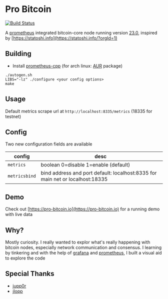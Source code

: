 # Pro Bitcoin

[![Build Status](https://api.cirrus-ci.com/github/pro-bitcoin/pro-bitcoin.svg)](https://cirrus-ci.com/github/pro-bitcoin/pro-bitcoin)

A [prometheus](https://prometheus.io/docs/introduction/overview/) integrated bitcoin-core node running version [23.0](https://github.com/bitcoin/bitcoin/tree/v23.0), inspired by [https://statoshi.info](https://statoshi.info/?orgId=1)

## Building

* Install [prometheus-cpp](https://github.com/jupp0r/prometheus-cpp) (for arch linux: [AUR](https://aur.archlinux.org/packages/prometheus-cpp-git) package)

```shell
./autogen.sh
LIBS="-lz" ./configure <your config options>
make
```

## Usage

Default metrics scrape url at `http://localhost:8335/metrics` (18335 for testnet)

## Config

Two new configuration fields are available

| config | desc |
| ----   | --------------|
| `metrics`      | boolean 0=disable 1=enable (default) |
| `metricsbind`  | bind address and port default: localhost:8335 for main net or localhost:18335 |


## Demo

Check out [https://pro-bitcoin.io](https://pro-bitcoin.io) for a running demo with live data

## Why?

Mostly curiosity. I really wanted to explor what's really happening with bitcoin nodes, especially network communication and consensus.
I learning by tinkering and with the help of [grafana](http://docs.grafana.org/guides/getting_started/) and [prometheus](https://github.com/jupp0r/prometheus-cpp), I built a visual aid to explore the code

## Special Thanks

* [jupp0r](https://github.com/jupp0r)
* [jlopp](https://github.com/jlopp)
